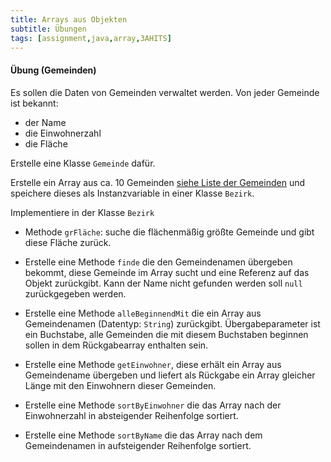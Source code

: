 ```yaml
---
title: Arrays aus Objekten
subtitle: Übungen
tags: [assignment,java,array,3AHITS]
---
```


#### Übung (Gemeinden)

Es sollen die Daten von Gemeinden verwaltet werden. Von jeder Gemeinde ist bekannt:

- der Name
- die Einwohnerzahl
- die Fläche

Erstelle eine Klasse `Gemeinde` dafür.

Erstelle ein Array aus ca. 10 Gemeinden [siehe Liste der Gemeinden](http://www.gemeinden.at/gemeinden/bezirk/404/braunau-am-inn) und speichere dieses als Instanzvariable in einer Klasse `Bezirk`.

Implementiere in der Klasse `Bezirk`

- Methode `grFläche`: suche die flächenmäßig größte Gemeinde und gibt diese Fläche zurück.

- Erstelle eine Methode `finde` die den Gemeindenamen übergeben bekommt, diese Gemeinde im Array sucht und eine Referenz auf das Objekt zurückgibt. Kann der Name nicht gefunden werden soll `null` zurückgegeben werden.

- Erstelle eine Methode `alleBeginnendMit` die ein Array aus Gemeindenamen (Datentyp: `String`) zurückgibt. Übergabeparameter ist ein Buchstabe, alle Gemeinden die mit diesem Buchstaben beginnen sollen in dem Rückgabearray enthalten sein.

- Erstelle eine Methode `getEinwohner`, diese erhält ein Array aus Gemeindename übergeben und liefert als Rückgabe ein Array gleicher Länge mit den Einwohnern dieser Gemeinden.

- Erstelle eine Methode `sortByEinwohner` die das Array nach der Einwohnerzahl in absteigender Reihenfolge sortiert.
- Erstelle eine Methode `sortByName` die das Array nach dem Gemeindenamen in aufsteigender Reihenfolge sortiert.